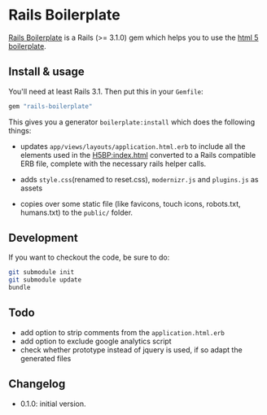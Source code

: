 # Rails Boilerplate

[Rails Boilerplate](https//github.com/khelben/rails-boilerplate) is a Rails (>= 3.1.0) gem which helps you to use the [html 5 boilerplate](http://html5boilerplate.com).

## Install & usage

You'll need at least Rails 3.1. Then put this in your `Gemfile`:

```ruby
gem "rails-boilerplate"
```
This gives you a generator `boilerplate:install` which does the following things:

* updates `app/views/layouts/application.html.erb` to include all the elements used in the [H5BP:index.html](https://github.com/h5bp/html5-boilerplate/blob/master/index.html) converted to a Rails compatible ERB file, complete with the necessary rails helper calls.

* adds `style.css`(renamed to reset.css), `modernizr.js` and `plugins.js` as assets

* copies over some static file (like favicons, touch icons, robots.txt, humans.txt) to the `public/` folder.

## Development

If you want to checkout the code, be sure to do:

```bash
git submodule init
git submodule update
bundle
```

## Todo

* add option to strip comments from the `application.html.erb`
* add option to exclude google analytics script
* check whether prototype instead of jquery is used, if so adapt the generated files

## Changelog

* 0.1.0: initial version.
